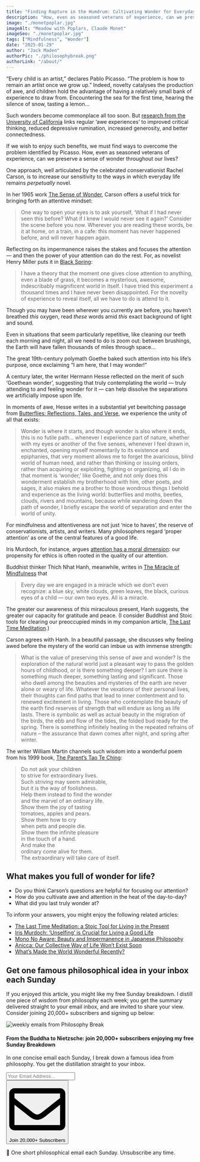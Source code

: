 ```yaml
---
title: "Finding Rapture in the Humdrum: Cultivating Wonder for Everyday Life"
description: "How, even as seasoned veterans of experience, can we preserve a sense of wonder throughout our lives? Advice from Pablo Picasso, Rachel Carson, and Hermann Hesse."
image: "./monetpoplar.jpg"
imageAlt: "Meadow with Poplars, Claude Monet"
imageSeo: "./monetpoplar.jpg"
tags: ["Mindfulness", "Wonder"]
date: "2025-01-29"
author: "Jack Maden"
authorPic: "./philosophybreak.png"
authorLink: "/about/"
---
```


<span class="big-letter">“E</span>very child is an artist,” declares Pablo Picasso. “The problem is how to remain an artist once we grow up.” Indeed, novelty catalyses the production of awe, and children hold the advantage of having a relatively small bank of experience to draw from. Encountering the sea for the first time, hearing the silence of snow, tasting a lemon…

Such wonders become commonplace all too soon. But <a target="_blank" rel="noopener noreferrer" href="https://ggsc.berkeley.edu/images/uploads/GGSC-JTF_White_Paper-Awe_FINAL.pdf">research from the University of California</a> links regular ‘awe experiences’ to improved critical thinking, reduced depressive rumination, increased generosity, and better connectedness.

If we wish to enjoy such benefits, we must find ways to overcome the problem identified by Picasso. How, even as seasoned veterans of experience, can we preserve a sense of wonder throughout our lives?

One approach, well articulated by the celebrated conservationist Rachel Carson, is to increase our sensitivity to the ways in which everyday life remains _perpetually_ novel.

In her 1965 work <a target="_blank" rel="noopener noreferrer sponsored" href="https://amzn.to/3BexBSw">The Sense of Wonder</a>, Carson offers a useful trick for bringing forth an attentive mindset:

>One way to open your eyes is to ask yourself, ‘What if I had never seen this before? What if I knew I would never see it again?’
​​Consider the scene before you now. Wherever you are reading these words, be it at home, on a train, in a cafe: this moment has never happened before, and will never happen again.

Reflecting on its impermanence raises the stakes and focuses the attention — and then the power of your attention can do the rest. For, as novelist Henry Miller puts it in <a target="_blank" rel="noopener noreferrer sponsored" href="https://amzn.to/3OHfIim">Black Spring</a>:

>I have a theory that the moment one gives close attention to anything, even a blade of grass, it becomes a mysterious, awesome, indescribably magnificent world in itself. I have tried this experiment a thousand times and I have never been disappointed.
For the novelty of experience to reveal itself, all we have to do is attend to it.

Though you may have been wherever you currently are before, you haven’t breathed _this_ oxygen, read _these_ words amid _this_ exact background of light and sound.

Even in situations that seem particularly repetitive, like cleaning our teeth each morning and night, all we need to do is zoom out: between brushings, the Earth will have fallen thousands of miles through space…

The great 19th-century polymath Goethe baked such attention into his life’s purpose, once exclaiming “I am here, that I may wonder!”

A century later, the writer Hermann Hesse reflected on the merit of such ‘Goethean wonder’, suggesting that truly contemplating the world — truly attending to and feeling wonder for it — can help dissolve the separations we artificially impose upon life.

In moments of awe, Hesse writes in a substantial yet bewitching passage from <a target="_blank" rel="noopener noreferrer sponsored" href="https://amzn.to/4gjQlil">Butterflies: Reflections, Tales, and Verse</a>, we experience the unity of all that exists:

>Wonder is where it starts, and though wonder is also where it ends, this is no futile path… whenever I experience part of nature, whether with my eyes or another of the five senses, whenever I feel drawn in, enchanted, opening myself momentarily to its existence and epiphanies, that very moment allows me to forget the avaricious, blind world of human need, and rather than thinking or issuing orders, rather than acquiring or exploiting, fighting or organizing, all I do in that moment is ‘wonder,’ like Goethe, and not only does this wonderment establish my brotherhood with him, other poets, and sages, it also makes me a brother to those wondrous things I behold and experience as the living world: butterflies and moths, beetles, clouds, rivers and mountains, because while wandering down the path of wonder, I briefly escape the world of separation and enter the world of unity.

For mindfulness and attentiveness are not just ‘nice to haves’, the reserve of conservationists, artists, and writers. Many philosophers regard ‘proper attention’ as one of the central features of a good life.

Iris Murdoch, for instance, argues [attention has a moral dimension](/articles/iris-murdoch-on-the-morality-of-attention-and-the-hostile-mother-in-law/): our propensity for ethics is often rooted in the quality of our attention.

Buddhist thinker Thich Nhat Hanh, meanwhile, writes in <a target="_blank" rel="noopener noreferrer sponsored" href="https://amzn.to/49jnSaf">The Miracle of Mindfulness</a> that

>Every day we are engaged in a miracle which we don’t even recognize: a blue sky, white clouds, green leaves, the black, curious eyes of a child — our own two eyes. All is a miracle.

The greater our awareness of this miraculous present, Hanh suggests, the greater our capacity for gratitude and peace. (I consider Buddhist and Stoic tools for clearing our preoccupied minds in my companion article, [The Last Time Meditation](/articles/the-last-time-meditation-a-stoic-tool-for-living-in-the-present/).)

Carson agrees with Hanh. In a beautiful passage, she discusses why feeling awed before the mystery of the world can imbue us with immense strength:

>What is the value of preserving this sense of awe and wonder? Is the exploration of the natural world just a pleasant way to pass the golden hours of childhood, or is there something deeper? I am sure there is something much deeper, something lasting and significant. Those who dwell among the beauties and mysteries of the earth are never alone or weary of life. Whatever the vexations of their personal lives, their thoughts can find paths that lead to inner contentment and to renewed excitement in living. Those who contemplate the beauty of the earth find reserves of strength that will endure as long as life lasts. There is symbolic as well as actual beauty in the migration of the birds, the ebb and flow of the tides, the folded bud ready for the spring. There is something infinitely healing in the repeated refrains of nature – the assurance that dawn comes after night, and spring after winter.

The writer William Martin channels such wisdom into a wonderful poem from his 1999 book, <a target="_blank" rel="noopener noreferrer sponsored" href="https://amzn.to/40KRVVx">The Parent’s Tao Te Ching</a>:

>Do not ask your children<br/>to strive for extraordinary lives.<br/>Such striving may seem admirable,<br/>but it is the way of foolishness.<br/>Help them instead to find the wonder<br/>and the marvel of an ordinary life.<br/>Show them the joy of tasting<br/>tomatoes, apples and pears.<br/>Show them how to cry<br/>when pets and people die.<br/>Show them the infinite pleasure<br/>in the touch of a hand.<br/>And make the<br/>ordinary come alive for them.<br/>The extraordinary will take care of itself.
​
## ​What makes you full of wonder for life?

- Do you think Carson’s questions are helpful for focusing our attention?
- How do you cultivate awe and attention in the heat of the day-to-day?
- What did you last truly wonder at?

To inform your answers, you might enjoy the following related articles:

- [The Last Time Meditation: a Stoic Tool for Living in the Present](/articles/the-last-time-meditation-a-stoic-tool-for-living-in-the-present/)
- [Iris Murdoch: ‘Unselfing’ is Crucial for Living a Good Life](/articles/iris-murdoch-unselfing-is-crucial-for-living-a-good-life/)
- [Mono No Aware: Beauty and Impermanence in Japanese Philosophy](/articles/mono-no-aware-beauty-and-impermanence-in-japanese-philosophy/)
- [Anicca: Our Collective Way of Life Won’t Exist Soon](/articles/anicca-our-collective-way-of-life-wont-exist-soon/)
- [What’s Made the World Wonderful Recently?](/articles/whats-made-the-world-wonderful-recently/)

## Get one famous philosophical idea in your inbox each Sunday

<span class="big-letter">I</span>f you enjoyed this article, you might like my free Sunday breakdown. I distill one piece of wisdom from philosophy each week; you get the summary delivered straight to your email inbox, and are invited to share your view. Consider joining 20,000+ subscribers and signing up below:

<!--big subscribe-->
<div class="course-promo darkradial-background subscribe text-center">
    <img src="/static/6313d50bc32799a6c869239128784c7b/e7f7a/weekly-break.webp" alt="weekly emails from Philosophy Break">
    <h4>From the Buddha to Nietzsche: join 20,000+ subscribers enjoying my free Sunday Breakdown</h4>
    <p class="small-grey-font no-mar-bottom">In one concise email each Sunday, I break down a famous idea from philosophy. You get the distillation straight to your inbox.</p>
    <div class="small-pad-top">
        <form action="https://app.convertkit.com/forms/5812400/subscriptions" method="post" data-sv-form="5812400" data-uid="be0e52d3c0" data-format="inline" data-version="6" data-options="{&quot;settings&quot;:{&quot;after_subscribe&quot;:{&quot;action&quot;:&quot;message&quot;,&quot;success_message&quot;:&quot;Thank you, philosopher! Your welcome email will land in your inbox shortly.&quot;,&quot;redirect_url&quot;:&quot;/thank-you/&quot;},&quot;analytics&quot;:{&quot;google&quot;:null,&quot;fathom&quot;:null,&quot;facebook&quot;:null,&quot;segment&quot;:null,&quot;pinterest&quot;:null,&quot;sparkloop&quot;:null,&quot;googletagmanager&quot;:null},&quot;modal&quot;:{&quot;trigger&quot;:&quot;timer&quot;,&quot;scroll_percentage&quot;:null,&quot;timer&quot;:5,&quot;devices&quot;:&quot;all&quot;,&quot;show_once_every&quot;:15},&quot;powered_by&quot;:{&quot;show&quot;:false,&quot;url&quot;:&quot;https://convertkit.com/features/forms?utm_campaign=poweredby&amp;utm_content=form&amp;utm_medium=referral&amp;utm_source=dynamic&quot;},&quot;recaptcha&quot;:{&quot;enabled&quot;:false},&quot;return_visitor&quot;:{&quot;action&quot;:&quot;show&quot;,&quot;custom_content&quot;:&quot;&quot;},&quot;slide_in&quot;:{&quot;display_in&quot;:&quot;bottom_right&quot;,&quot;trigger&quot;:&quot;timer&quot;,&quot;scroll_percentage&quot;:null,&quot;timer&quot;:5,&quot;devices&quot;:&quot;all&quot;,&quot;show_once_every&quot;:15},&quot;sticky_bar&quot;:{&quot;display_in&quot;:&quot;top&quot;,&quot;trigger&quot;:&quot;timer&quot;,&quot;scroll_percentage&quot;:null,&quot;timer&quot;:5,&quot;devices&quot;:&quot;all&quot;,&quot;show_once_every&quot;:15}},&quot;version&quot;:&quot;6&quot;}" min-width="400 500 600 700 800">
        <div data-style="clean"><ul data-element="errors" data-group="alert"></ul><div data-element="fields" data-stacked="false">
            <div>
                <input name="email_address" aria-label="Your Email Address..." placeholder="Your Email Address..." required type="email" />
            </div>
            <button class="button primary" type="submit" data-element="submit"><div><div></div><div></div><div></div></div><span><svg xmlns="http://www.w3.org/2000/svg" viewBox="0 0 512 512"><path d="M464 64H48C21.49 64 0 85.49 0 112v288c0 26.51 21.49 48 48 48h416c26.51 0 48-21.49 48-48V112c0-26.51-21.49-48-48-48zm0 48v40.805c-22.422 18.259-58.168 46.651-134.587 106.49-16.841 13.247-50.201 45.072-73.413 44.701-23.208.375-56.579-31.459-73.413-44.701C106.18 199.465 70.425 171.067 48 152.805V112h416zM48 400V214.398c22.914 18.251 55.409 43.862 104.938 82.646 21.857 17.205 60.134 55.186 103.062 54.955 42.717.231 80.509-37.199 103.053-54.947 49.528-38.783 82.032-64.401 104.947-82.653V400H48z"/></svg>Join 20,000+ Subscribers</span></button>
            </div>
            </div>
        </form>
        <p class="tiny-mar-top no-mar-bottom review-font">💭 One short philosophical email each Sunday. Unsubscribe any time.</p>
    </div>
</div>
</div>